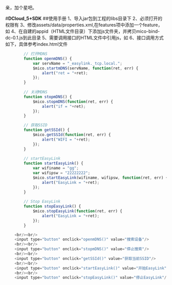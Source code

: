 亲，加个星吧。

#**DCloud_5+SDK**
##使用手册
	1、导入jar包到工程的libs目录下
	2、必须打开的权限有
		<uses-permission android:name="android.permission.CHANGE_WIFI_MULTICAST_STATE" />
    	<!-- 访问wifi网络信息,wifi信息可用于进行网络定位 -->
    	<uses-permission android:name="android.permission.ACCESS_WIFI_STATE" />
    	<!-- 获取wifi的获取权限,wifi信息可用来进行网络定位 -->
    	<uses-permission android:name="android.permission.CHANGE_WIFI_STATE" />
	3、修改assets/data/properties.xml,在features项中添加一个feature，如
		<feature
            name="micoBind"
            value="io.mxchip.mico.MiCO_Bind" />
	4、在自建的appid（HTML文件目录）下添加js文件夹，并拷贝mico-bind-dc-0.1.js到此目录
	5、需要调用接口的HTML文件中引用js，如
		<script type="text/javascript" src="./js/mico-bind-dc-0.1.js"></script>
	6、接口调用方式如下，具体参考index.html文件

```js
		// 打开MDNS
		function openmDNS() {
			var servName = "_easylink._tcp.local.";
			$mico.startmDNS(servName, function(ret, err) {
				alert("ret = "+ret);
			});			
		}
		
		// 关闭MDNS
		function stopmDNS() {
			$mico.stopmDNS(function(ret, err) {
				alert("if = "+ret);
			});
		}	

		// 获取SSID
		function getSSId() {
			$mico.getSSId(function(ret, err) {
				alert("WIFI = "+ret);
			});
		}
		
		// startEasyLink
		function startEasyLink() {
			var wifiname = "gg";
			var wifipsw = "22222222";
			$mico.startEasyLink(wifiname, wifipsw, function(ret, err) {
				alert("EasyLink = "+ret);
			});
		}	
			
		// Stop EasyLink
		function stopEasyLink() {
			$mico.stopEasyLink(function(ret, err) {
				alert("EasyLink = "+ret);
			});
		}

	<br/><br/>
	<input type="button" onclick="openmDNS()" value="搜索设备"/>
	<br/><br/>
	<input type="button" onclick="stopmDNS()" value="停止搜索"/>
	<br/><br/>
	<input type="button" onclick="getSSId()" value="获取当前SSID"/>
	<br/><br/>
	<input type="button" onclick="startEasyLink()" value="开始EasyLink"/>
	<br/><br/>
	<input type="button" onclick="stopEasyLink()" value="停止EasyLink"/>


```

